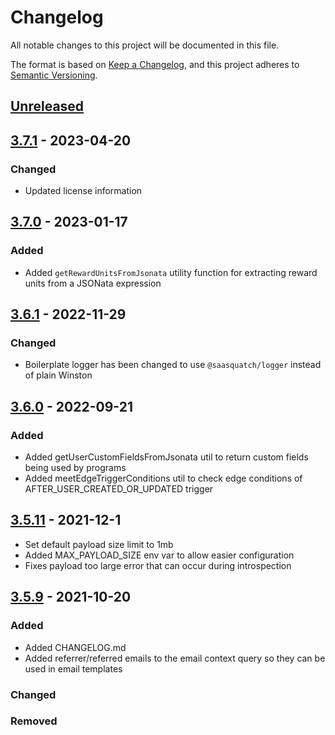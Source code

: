 # Changelog

All notable changes to this project will be documented in this file.

The format is based on [Keep a Changelog](https://keepachangelog.com/en/1.0.0/),
and this project adheres to [Semantic Versioning](https://semver.org/spec/v2.0.0.html).

## [Unreleased]

## [3.7.1] - 2023-04-20

### Changed
- Updated license information

## [3.7.0] - 2023-01-17

### Added

- Added `getRewardUnitsFromJsonata` utility function for extracting reward units from a
  JSONata expression

## [3.6.1] - 2022-11-29

### Changed

- Boilerplate logger has been changed to use `@saasquatch/logger` instead of plain
  Winston

## [3.6.0] - 2022-09-21

### Added

- Added getUserCustomFieldsFromJsonata util to return custom fields being used by programs
- Added meetEdgeTriggerConditions util to check edge conditions of AFTER_USER_CREATED_OR_UPDATED trigger

## [3.5.11] - 2021-12-1

- Set default payload size limit to 1mb
- Added MAX_PAYLOAD_SIZE env var to allow easier configuration
- Fixes payload too large error that can occur during introspection

## [3.5.9] - 2021-10-20

### Added

- Added CHANGELOG.md
- Added referrer/referred emails to the email context query so they can be used in email templates

### Changed

### Removed

[unreleased]: https://github.com/saasquatch/program-tools/compare/%40saasquatch/program-boilerplate%403.7.1...HEAD
[3.7.1]: https://github.com/saasquatch/program-tools/releases/tag/%40saasquatch/program-boilerplate%403.7.1
[3.7.0]: https://github.com/saasquatch/program-tools/releases/tag/%40saasquatch/program-boilerplate%403.7.0
[3.6.1]: https://github.com/saasquatch/program-tools/releases/tag/%40saasquatch/program-boilerplate%403.6.1
[3.6.0]: https://github.com/saasquatch/program-tools/releases/tag/%40saasquatch/program-boilerplate%403.6.0
[3.5.11]: https://github.com/saasquatch/program-tools/releases/tag/%40saasquatch/program-boilerplate%403.5.11
[3.5.9]: https://github.com/saasquatch/program-tools/releases/tag/%40saasquatch/program-boilerplate%403.5.9
